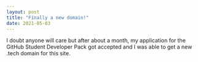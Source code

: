 ```yaml
---
layout: post
title: "Finally a new domain!"
date: 2021-05-03
---
```

I doubt anyone will care but after about a month, my application for the GitHub Student Developer Pack got accepted and I was able to get a new .tech domain for this site.
